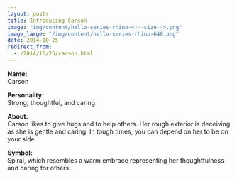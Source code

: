 ```yaml
---
layout: posts
title: Introducing Carson
image: "img/content/hello-series-rhino-<!--size-->.png"
image_large: "/img/content/hello-series-rhino-640.png"
date: 2014-10-25
redirect_from:
  - /2014/10/25/carson.html
---
```


**Name:**<br>
Carson

**Personality:**<br>
Strong, thoughtful, and caring

**About:**<br>
Carson likes to give hugs and to help others.
Her rough exterior is deceiving as she is gentle and caring.
In tough times, you can depend on her to be on your side.

**Symbol:**<br>
Spiral, which resembles a warm embrace representing her thoughtfulness and caring for others.